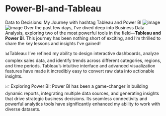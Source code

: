 # Power-BI-and-Tableau
 Data to Decisions: My Journey with hashtag Tableau and Power BI
![image](https://github.com/user-attachments/assets/c0914e00-5621-4226-b319-b93066835ea9)
![image](https://github.com/user-attachments/assets/01e002e7-3bec-4ca8-be33-088e8b8ddce0)
Over the past few days, I’ve dived deep into Business Data Analysis, exploring two of the most powerful tools in the field—**Tableau and Power BI**. This journey has been nothing short of exciting, and I’m thrilled to share the key lessons and insights I’ve gained! 

📊Tableau:  I’ve refined my ability to design interactive dashboards, analyze complex sales data, and identify trends across different categories, regions, and time periods. Tableau’s intuitive interface and advanced visualization features have made it incredibly easy to convert raw data into actionable insights. 

📈 Exploring Power BI:  Power BI has been a game-changer in building dynamic reports, integrating multiple data sources, and generating insights that drive strategic business decisions. Its seamless connectivity and powerful analytics tools have significantly enhanced my ability to work with diverse datasets. 

